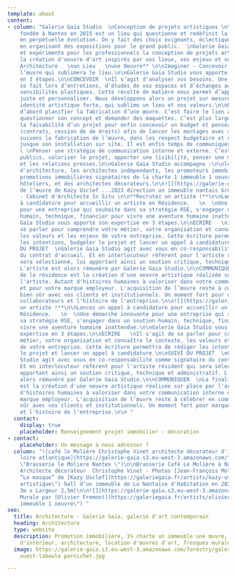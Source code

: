 ```yaml
---
template: about
content:
- column: "Galerie Gaïa Studio  \nConception de projets artistiques \n\nGalerie Gaia
    fondée à Nantes en 2015 est un lieu qui questionne et redéfinit la création contemporaine
    en perpétuelle évolution. On y fait des choix exigeants, éclectiques et ambitieux
    en organisant des expositions pour le grand public.  \nGalerie Gaia Studio décloisonne
    et expérimente pour les professionnels la conception de projets artistiques et
    la création d'oeuvre d'art inspirés par vos lieux, vos enjeux et vos valeurs.\n\n**une
    Architecture   \nun Lieu   \nune Oeuvre** \n\nImaginer - Concevoir - Produire
    l’œuvre qui sublimera le lieu.\n\nGalerie Gaia Studio vous apporte son expertise
    en 3 étapes.\n\nCONCEVOIR  \nIl s’agit d’analyser vos besoins. Une expertise qui
    se fait lors d’entretiens, d’études de vos espaces et d’échanges autour de vos
    sensibilités plastiques. Cette récolte de matière nous permet d’apporter une réflexion
    juste et personnaliser. Nous développons alors un projet sur mesure, avec une
    identité artistique forte, qui sublime un lieu et vos valeurs.\n\nPRODUIRE  \nC’est
    d’abord planifier la fabrication d’une œuvre. C’est faire le lien avec l’artiste,
    questionner son concept et demander des maquettes. C’est plus largement questionner
    la faisabilité d’un projet pour enfin concevoir un budget et penser l’administratif
    (contrats, cession de de droits) afin de lancer les montages avec sérénité. Nous
    suivons la fabrication de l’œuvre, dans les respect budgétaire et calendaire,
    jusque son installation sur site. Il est enfin temps de communiquer.\n\nCOMMUNIQUER
    \ \nPenser une stratégie de communication interne et externe. C’est analyser vos
    publics, valoriser le projet, apporter une lisibilité, penser une médiation pertinente
    et les relations presses.\n\nGalerie Gaïa Studio accompagne :\n\nles cabinets
    d'architecture, les architectes indépendants, les promoteurs immobiliers et les
    promotions immobilières signataires de la charte 1 immeuble 1 oeuvre, des groupes
    hôteliers, et des architectes décorateurs.\n\n![](https://galerie-gaia.s3.eu-west-3.amazonaws.com/forestry/20210721_090843.jpg)\n\nTransport
    de l’œuvre de Kazy Usclef ...2023 direction un immeuble nantais Groupe Bati Nantes
    - Cabinet d'Architecte In Situ \n\n**Recrutez un artiste !**\n\nLancez un appel
    à candidature pour accueillir un artiste en Résidence.   \n  \nUne démarche innovante
    pour une entreprise qui souhaite dans sa stratégie RSE, s'engager dans un soutien
    humain, technique, financier pour vivre une aventure humaine inattendue.\n\nGalerie
    Gaia Studio vous apporte son expertise en 3 étapes.\n\nECRIRE   \nIl s'agit de
    se parler pour comprendre votre métier, votre organisation et connaître le contexte,
    les valeurs et les enjeux de votre entreprise. Cette écriture permettra de rédiger
    les intentions, budgéter le projet et lancer un appel à candidature.\n\nSUIVI
    DU PROJET  \nGalerie Gaia Studio agit avec vous en co-responsabilité comme signataire
    du contrat d'accueil. Et en interlocuteur référent pour l'artiste résident qui
    sera sélectionné, lui apportant ainsi un soutien critique, technique et administratif.
    L'artiste est alors rémunéré par Galerie Gaia Studio.\n\nCOMMUNIQUER  \nLa finalité
    de la résidence est la création d'une oeuvre artistique réalisée sur place par
    l'artiste. Autant d'histoires humaines à valoriser dans votre communication interne
    et pour votre marque employeur. L'acquisition de l’œuvre reste à célébrer en communiquant
    bien sûr avec vos clients et institutionnels. Un moment fort pour marquer les
    collaborateurs et l'histoire de l'entreprise.\n\n![](https://galerie-gaia.s3.eu-west-3.amazonaws.com/forestry/galerie-gaia-fresque-hd_0.jpg)\n\n**Recrutez
    un artiste !**\n\nLancez un appel à candidature pour accueillir un artiste en
    Résidence.   \n  \nUne démarche innovante pour une entreprise qui souhaite dans
    sa stratégie RSE, s'engager dans un soutien humain, technique, financier pour
    vivre une aventure humaine inattendue.\n\nGalerie Gaia Studio vous apporte son
    expertise en 3 étapes.\n\nECRIRE   \nIl s'agit de se parler pour comprendre votre
    métier, votre organisation et connaître le contexte, les valeurs et les enjeux
    de votre entreprise. Cette écriture permettra de rédiger les intentions, budgéter
    le projet et lancer un appel à candidature.\n\nSUIVI DU PROJET  \nGalerie Gaia
    Studio agit avec vous en co-responsabilité comme signataire du contrat d'accueil.
    Et en interlocuteur référent pour l'artiste résident qui sera sélectionné, lui
    apportant ainsi un soutien critique, technique et administratif. L'artiste est
    alors rémunéré par Galerie Gaia Studio.\n\nCOMMUNIQUER  \nLa finalité de la résidence
    est la création d'une oeuvre artistique réalisée sur place par l'artiste. Autant
    d'histoires humaines à valoriser dans votre communication interne et pour votre
    marque employeur. L'acquisition de l’œuvre reste à célébrer en communiquant bien
    sûr avec vos clients et institutionnels. Un moment fort pour marquer les collaborateurs
    et l'histoire de l'entreprise.\n\n "
  contact:
    display: true
    placeholder: Renseignement projet immobilier - décoration
- contact:
    placeholder: Un message à nous adresser ?
  column: "![café le Molière Christophe Vinet architecte décorateur d'intérieur nantes
    loire atlantique](https://galerie-gaia.s3.eu-west-3.amazonaws.com/forestry/galeriegaia@brasserielemoliere@jeanfrancoismoliere.jpg
    \"Brasserie le Moliere Nantes \")\n\nBrasserie Café Le Molière à Nantes - Réalisation
    Architecte décorateur  Christophe Vinet - Photos [Jean-François Molliere]()\n\n![](https://galerie-gaia.s3.eu-west-3.amazonaws.com/forestry/masque.jpg)\n\nInstallation
    “Le masque” de [Kazy Usclef](https://galeriegaia.fr/artists/kazy-usclef/ \"1%
    artistique\") hall d’un immeuble de La Nantaise d'Habitation en 2021 (Hauteur
    3m x Largeur 2,5m)\n\n![](https://galerie-gaia.s3.eu-west-3.amazonaws.com/forestry/mural-11-compressions-500x200-15000-1.jpg)\n\nInstallation
    Murale par [Olivier Fremont](https://galeriegaia.fr/artists/olivier-fremont/ \"1
    immeuble 1 oeuvre\") "
seo:
  title: Architecture - Galerie Gaïa, galerie d'art contemporain
  heading: Architecture
  type: website
  description: Promotion immobilière, 1% charte un immeuble une œuvre, décoration
    d'intérieur, architecture, location d'œuvres d'art, fresques murales, street art...
  image: https://galerie-gaia.s3.eu-west-3.amazonaws.com/forestry/galeriegaia-magazinecoté
    ouest-labaule pornichet.jpg

---
```


